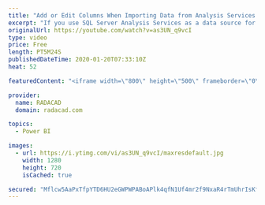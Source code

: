 ```yaml
---
title: "Add or Edit Columns When Importing Data from Analysis Services into Power BI"
excerpt: "If you use SQL Server Analysis Services as a data source for Power BI, you have two types of connection; Live Connection or Import Data. If you use Import Data, you can select columns and measures to be imported into Power BI. However, what if you want to add more columns to it, or edit something? In"
originalUrl: https://youtube.com/watch?v=as3UN_q9vcI
type: video
price: Free
length: PT5M24S
publishedDateTime: 2020-01-20T07:33:10Z
heat: 52

featuredContent: "<iframe width=\"800\" height=\"500\" frameborder=\"0\" src=\"https://www.youtube.com/embed/as3UN_q9vcI\" allow=\"accelerometer; autoplay; encrypted-media; gyroscope; picture-in-picture\" allowfullscreen></iframe>"

provider:
  name: RADACAD
  domain: radacad.com

topics:
  - Power BI

images:
  - url: https://i.ytimg.com/vi/as3UN_q9vcI/maxresdefault.jpg
    width: 1280
    height: 720
    isCached: true

secured: "Mflcw5AaPxTfpYTD6HU2eGWPWPABoAPlk4qfN1Uf4mr2f9NxaR4rTmUhrIsKfz8z0JXNQrifDezmAzUmdr+awkjZ0OMwZsEiLN6ebkW9yVazKzLzyTpBc/c20gOVbo4S0aoIqtS/6b5g1mY8ZAtF/zs2wgXnKgUCdqzPa1GSy5plIUEdd/i+bh2ANCki5dWrM7gpEukmEbSROX/qNCeX5vXL+kvu0hxoI2zPVCO+W2ZyZfdw0RNe6Vnm7GeLxeBF4WJtkz+d0RCicheWc931c3A/uqdT0IyLmZdIbZyU0C3GN7yap0fl4bcB2xP6gRfjvP0rcjJCGwQTIJr3hcG9r8Yzj60oFcQ0jtuca8+R/dnbnb2vONPAYMk8RbieauNlZe6k5ypgjCqC3iSicaKtt5wMjjubqW52wuKXdbBFxz8=;GxiGhZw4foNRCk+GR4lwcg=="
---
```


